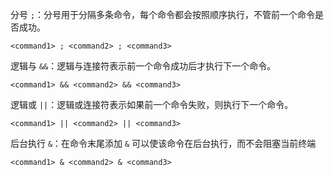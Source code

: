 分号 `;`：分号用于分隔多条命令，每个命令都会按照顺序执行，不管前一个命令是否成功。

```
<command1> ; <command2> ; <command3>
```

逻辑与 `&&`：逻辑与连接符表示前一个命令成功后才执行下一个命令。

```
<command1> && <command2> && <command3>
```

逻辑或 `||`：逻辑或连接符表示如果前一个命令失败，则执行下一个命令。

```
<command1> || <command2> || <command3>
```

后台执行 `&`：在命令末尾添加 `&` 可以使该命令在后台执行，而不会阻塞当前终端

```
<command1> & <command2> & <command3>
```

